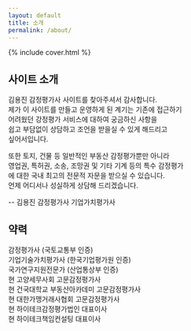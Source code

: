 ```yaml
---
layout: default
title: 소개
permalink: /about/
---
```


<style>
main h2 {
  margin-bottom:10px;
  padding-top:15px;
  font-size:20px;
}
main p {
  margin:10px 0 10px 50%;
  line-height:125%;
  font-size:14px;
}
</style>

{% include cover.html %}

## 사이트 소개

김용진 감정평가사 사이트를 찾아주셔서 감사합니다.<br>
제가 이 사이트를 만들고 운영하게 된 계기는 기존에 접근하기<br>
어려웠던 강정평가 서비스에 대하여 궁금하신 사항을<br>
쉽고 부담없이 상담하고 조언을 받을실 수 있게 해드리고<br>
싶어서입니다.

또한 토지, 건물 등 일반적인 부동산 감정평가뿐만 아니라<br>
영업권, 특허권, 소송, 조망권 및 기타 기계 등의 특수 감정평가<br>
에 대한 국내 최고의 전문적 자문을 받으실 수 있습니다.<br>
언제 어디서나 성실하게 상담해 드리겠습니다.<br>

-- 김용진 감정평가사 기업가치평가사

## 약력

감정평가사 (국토교통부 인증)<br>
기업기술가치평가사 (한국기업평가원 인증)<br>
국가연구지원전문가 (산업통상부 인증)<br>
현 고양세무사회 고문감정평가사<br>
현 건국대학교 부동산아카데미 고문감정평가사<br>
현 대한가맹거래사협회 고문감정평가사<br>
현 하이테크감정평가법인 대표이사<br>
현 하이테크책임컨설팅 대표이사<br>
